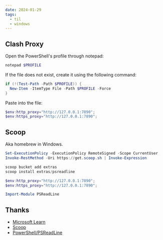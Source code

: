 ```yaml
---
date: 2024-01-29
tags:
  - til
  - windows
---
```


## Clash Proxy

Open the PowerShell's profile through notepad:

```powershell
notepad $PROFILE
```

If the file does not exist, create it using the following command:

```powershell
if (!(Test-Path -Path $PROFILE)) {
  New-Item -ItemType File -Path $PROFILE -Force
}
```

Paste into the file:

```powershell
$env:http_proxy="http://127.0.0.1:7890";
$env:https_proxy="http://127.0.0.1:7890";
```

## Scoop

Aka homebrew in Windows.

```powershell
Set-ExecutionPolicy -ExecutionPolicy RemoteSigned -Scope CurrentUser
Invoke-RestMethod -Uri https://get.scoop.sh | Invoke-Expression
```

```powershell
scoop bucket add extras
scoop install extras/psreadline
```

```powershell
$env:http_proxy="http://127.0.0.1:7890";
$env:https_proxy="http://127.0.0.1:7890";

Import-Module PSReadLine
```

## Thanks

- [Microsoft Learn](https://learn.microsoft.com/en-us/powershell/module/microsoft.powershell.core/about/about_profiles?view=powershell-7.4)
- [Scoop](https://scoop.sh/#/)
- [PowerShell/PSReadLine](https://github.com/PowerShell/PSReadLine)
